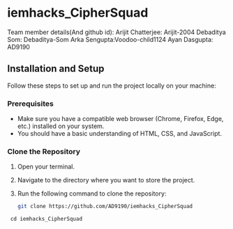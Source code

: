 # iemhacks_CipherSquad

Team member details(And github id):
Arijit Chatterjee: Arijit-2004
Debaditya Som: Debaditya-Som
Arka Sengupta:Voodoo-child1124
Ayan Dasgupta: AD9190


## Installation and Setup

Follow these steps to set up and run the project locally on your machine:

### Prerequisites

- Make sure you have a compatible web browser (Chrome, Firefox, Edge, etc.) installed on your system.
- You should have a basic understanding of HTML, CSS, and JavaScript.

### Clone the Repository

1. Open your terminal.
2. Navigate to the directory where you want to store the project.
3. Run the following command to clone the repository:

   ```bash
   git clone https://github.com/AD9190/iemhacks_CipherSquad

  ```Navigate to the project directory:
   cd iemhacks_CipherSquad

